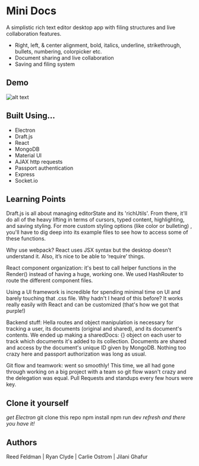 # Mini Docs
A simplistic rich text editor desktop app with filing structures and live collaboration features.
* Right, left, & center alignment, bold, italics, underline, strikethrough, bullets, numbering, colorpicker etc.
* Document sharing and live collaboration
* Saving and filing system

## Demo
![alt text](https://github.com/rlietrom/miniDocs/blob/master/shortvideo.gif)

## Built Using...
* Electron
* Draft.js
* React
* MongoDB
* Material UI
* AJAX http requests
* Passport authentication
* Express
* Socket.io

## Learning Points
Draft.js is all about managing editorState and its 'richUtils'. From there, it'll do all of the heavy lifting in terms of cursors, typed content, highlighting, and saving styling. For more custom styling options (like color or bulleting) , you'll have to dig deep into its example files to see how to access some of these functions. 

Why use webpack? React uses JSX syntax but the desktop doesn’t understand it. Also, it’s nice to be able to ‘require’ things.

React component organization: it's best to call helper functions in the Render() instead of having a huge, working one. We used HashRouter to route the different component files. 

Using a UI framework is incredible for spending minimal time on UI and barely touching that .css file. Why hadn't I heard of this before? It works really easily with React and can be customized (that's how we got that purple!)

Backend stuff: Hella routes and object manipulation is necessary for tracking a user, its documents (original and shared), and its document's contents. We ended up making a sharedDocs: {} object on each user to track which documents it's added to its collection. Documents are shared and access by the document's unique ID given by MongoDB. Nothing too crazy here and passport authorization was long as usual. 

Git flow and teamwork: went so smoothly! This time, we all had gone through working on a big project with a team so git flow wasn't crazy and the delegation was equal. Pull Requests and standups every few hours were key. 

## Clone it yourself
*get Electron*
git clone this repo
npm install
npm run dev
*refresh*
*and there you have it!*

## Authors

Reed Feldman | Ryan Clyde | Carlie Ostrom | Jilani Ghafur




